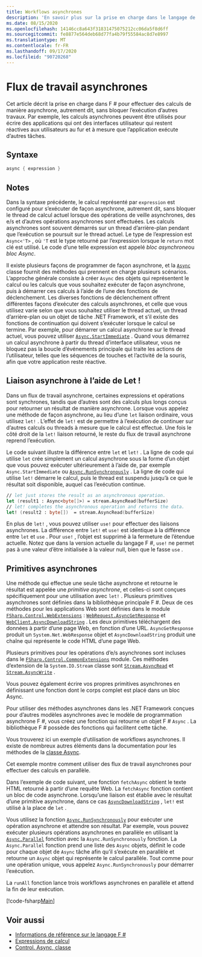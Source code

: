 ```yaml
---
title: Workflows asynchrones
description: 'En savoir plus sur la prise en charge dans le langage de programmation F # pour effectuer des calculs de manière asynchrone, qui s’exécutent sans bloquer l’exécution d’autres travaux.'
ms.date: 08/15/2020
ms.openlocfilehash: 14146cc8a643f31831475075212cc06da5f8d6ff
ms.sourcegitcommit: fe8877e564deb68d77fa4b79f55584ac8d7e8997
ms.translationtype: MT
ms.contentlocale: fr-FR
ms.lasthandoff: 09/17/2020
ms.locfileid: "90720268"
---
```

# <a name="asynchronous-workflows"></a>Flux de travail asynchrones

Cet article décrit la prise en charge dans F # pour effectuer des calculs de manière asynchrone, autrement dit, sans bloquer l’exécution d’autres travaux. Par exemple, les calculs asynchrones peuvent être utilisés pour écrire des applications qui ont des interfaces utilisateur qui restent réactives aux utilisateurs au fur et à mesure que l’application exécute d’autres tâches.

## <a name="syntax"></a>Syntaxe

```fsharp
async { expression }
```

## <a name="remarks"></a>Notes

Dans la syntaxe précédente, le calcul représenté par `expression` est configuré pour s’exécuter de façon asynchrone, autrement dit, sans bloquer le thread de calcul actuel lorsque des opérations de veille asynchrones, des e/s et d’autres opérations asynchrones sont effectuées. Les calculs asynchrones sont souvent démarrés sur un thread d’arrière-plan pendant que l’exécution se poursuit sur le thread actuel. Le type de l’expression est `Async<'T>` , où `'T` est le type retourné par l’expression lorsque le `return` mot clé est utilisé. Le code d’une telle expression est appelé *bloc asynchrone*ou *bloc Async*.

Il existe plusieurs façons de programmer de façon asynchrone, et la [`Async`](https://fsharp.github.io/fsharp-core-docs/reference/fsharp-control-fsharpasync.html) classe fournit des méthodes qui prennent en charge plusieurs scénarios. L’approche générale consiste à créer `Async` des objets qui représentent le calcul ou les calculs que vous souhaitez exécuter de façon asynchrone, puis à démarrer ces calculs à l’aide de l’une des fonctions de déclenchement. Les diverses fonctions de déclenchement offrent différentes façons d’exécuter des calculs asynchrones, et celle que vous utilisez varie selon que vous souhaitez utiliser le thread actuel, un thread d’arrière-plan ou un objet de tâche .NET Framework, et s’il existe des fonctions de continuation qui doivent s’exécuter lorsque le calcul se termine. Par exemple, pour démarrer un calcul asynchrone sur le thread actuel, vous pouvez utiliser [`Async.StartImmediate`](https://fsharp.github.io/fsharp-core-docs/reference/fsharp-control-fsharpasync.html#StartImmediate) . Quand vous démarrez un calcul asynchrone à partir du thread d’interface utilisateur, vous ne bloquez pas la boucle d’événements principale qui traite les actions de l’utilisateur, telles que les séquences de touches et l’activité de la souris, afin que votre application reste réactive.

## <a name="asynchronous-binding-by-using-let"></a>Liaison asynchrone à l’aide de Let !

Dans un flux de travail asynchrone, certaines expressions et opérations sont synchrones, tandis que d’autres sont des calculs plus longs conçus pour retourner un résultat de manière asynchrone. Lorsque vous appelez une méthode de façon asynchrone, au lieu d’une `let` liaison ordinaire, vous utilisez `let!` . L’effet de `let!` est de permettre à l’exécution de continuer sur d’autres calculs ou threads à mesure que le calcul est effectué. Une fois le côté droit de la `let!` liaison retourné, le reste du flux de travail asynchrone reprend l’exécution.

Le code suivant illustre la différence entre `let` et `let!` . La ligne de code qui utilise `let` crée simplement un calcul asynchrone sous la forme d’un objet que vous pouvez exécuter ultérieurement à l’aide de, par exemple `Async.StartImmediate` ou [`Async.RunSynchronously`](https://fsharp.github.io/fsharp-core-docs/reference/fsharp-control-fsharpasync.html#RunSynchronously) . La ligne de code qui utilise `let!` démarre le calcul, puis le thread est suspendu jusqu’à ce que le résultat soit disponible, auquel cas l’exécution continue.

```fsharp
// let just stores the result as an asynchronous operation.
let (result1 : Async<byte[]>) = stream.AsyncRead(bufferSize)
// let! completes the asynchronous operation and returns the data.
let! (result2 : byte[])  = stream.AsyncRead(bufferSize)
```

En plus de `let!` , vous pouvez utiliser `use!` pour effectuer des liaisons asynchrones. La différence entre `let!` et `use!` est identique à la différence entre `let` et `use` . Pour `use!` , l’objet est supprimé à la fermeture de l’étendue actuelle. Notez que dans la version actuelle du langage F #, `use!` ne permet pas à une valeur d’être initialisée à la valeur null, bien que le fasse `use` .

## <a name="asynchronous-primitives"></a>Primitives asynchrones

Une méthode qui effectue une seule tâche asynchrone et retourne le résultat est appelée une *primitive asynchrone*, et celles-ci sont conçues spécifiquement pour une utilisation avec `let!` . Plusieurs primitives asynchrones sont définies dans la bibliothèque principale F #. Deux de ces méthodes pour les applications Web sont définies dans le module [`FSharp.Control.WebExtensions`](https://fsharp.github.io/fsharp-core-docs/reference/fsharp-control-webextensions.html) : [`WebRequest.AsyncGetResponse`](https://fsharp.github.io/fsharp-core-docs/reference/fsharp-control-webextensions.html#AsyncGetResponse) et [`WebClient.AsyncDownloadString`](https://fsharp.github.io/fsharp-core-docs/reference/fsharp-control-webextensions.html#AsyncDownloadString) . Les deux primitives téléchargent des données à partir d’une page Web, en fonction d’une URL. `AsyncGetResponse` produit un `System.Net.WebResponse` objet et `AsyncDownloadString` produit une chaîne qui représente le code HTML d’une page Web.

Plusieurs primitives pour les opérations d’e/s asynchrones sont incluses dans le [`FSharp.Control.CommonExtensions`](https://fsharp.github.io/fsharp-core-docs/reference/fsharp-control-commonextensions.html) module. Ces méthodes d’extension de la `System.IO.Stream` classe sont [`Stream.AsyncRead`](https://fsharp.github.io/fsharp-core-docs/reference/fsharp-control-commonextensions.html#AsyncRead) et [`Stream.AsyncWrite`](https://fsharp.github.io/fsharp-core-docs/reference/fsharp-control-commonextensions.html#AsyncWrite) .

Vous pouvez également écrire vos propres primitives asynchrones en définissant une fonction dont le corps complet est placé dans un bloc Async.

Pour utiliser des méthodes asynchrones dans les .NET Framework conçues pour d’autres modèles asynchrones avec le modèle de programmation asynchrone F #, vous créez une fonction qui retourne un objet F # `Async` . La bibliothèque F # possède des fonctions qui facilitent cette tâche.

Vous trouverez ici un exemple d’utilisation de workflows asynchrones. Il existe de nombreux autres éléments dans la documentation pour les méthodes de la [classe Async](https://fsharp.github.io/fsharp-core-docs/reference/fsharp-control-fsharpasync.html).

Cet exemple montre comment utiliser des flux de travail asynchrones pour effectuer des calculs en parallèle.

Dans l’exemple de code suivant, une fonction `fetchAsync` obtient le texte HTML retourné à partir d’une requête Web. La `fetchAsync` fonction contient un bloc de code asynchrone. Lorsqu’une liaison est établie avec le résultat d’une primitive asynchrone, dans ce cas [`AsyncDownloadString`](https://fsharp.github.io/fsharp-core-docs/reference/fsharp-control-webextensions.html#AsyncDownloadString) , `let!` est utilisé à la place de `let` .

Vous utilisez la fonction [`Async.RunSynchronously`](https://fsharp.github.io/fsharp-core-docs/reference/fsharp-control-fsharpasync.html#RunSynchronously) pour exécuter une opération asynchrone et attendre son résultat. Par exemple, vous pouvez exécuter plusieurs opérations asynchrones en parallèle en utilisant la [`Async.Parallel`](https://fsharp.github.io/fsharp-core-docs/reference/fsharp-control-fsharpasync.html#Parallel) fonction avec la `Async.RunSynchronously` fonction. La `Async.Parallel` fonction prend une liste des `Async` objets, définit le code pour chaque objet de `Async` tâche afin qu’il s’exécute en parallèle et retourne un `Async` objet qui représente le calcul parallèle. Tout comme pour une opération unique, vous appelez `Async.RunSynchronously` pour démarrer l’exécution.

La `runAll` fonction lance trois workflows asynchrones en parallèle et attend la fin de leur exécution.

[!code-fsharp[Main](~/samples/snippets/fsharp/lang-ref-2/snippet8003.fs)]

## <a name="see-also"></a>Voir aussi

- [Informations de référence sur le langage F #](index.md)
- [Expressions de calcul](computation-expressions.md)
- [Control. Async, classe](https://fsharp.github.io/fsharp-core-docs/reference/fsharp-control-fsharpasync.html)
